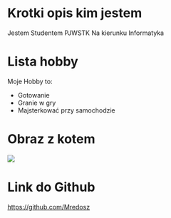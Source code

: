 # Krotki opis kim jestem
Jestem Studentem PJWSTK
Na kierunku Informatyka

# Lista hobby
Moje Hobby to:

- Gotowanie
- Granie w gry
- Majsterkować przy samochodzie

# Obraz z kotem

![](https://as1.ftcdn.net/v2/jpg/02/98/59/08/1000_F_298590885_hEOyoEVzK51KrhN9gnZMR1wVngkGOaFv.jpg)

# Link do Github 
https://github.com/Mredosz